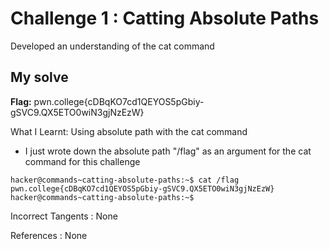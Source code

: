 # Challenge 1 : Catting Absolute Paths

Developed an understanding of the cat command

## My solve

**Flag:** pwn.college{cDBqKO7cd1QEYOS5pGbiy-gSVC9.QX5ETO0wiN3gjNzEzW}

What I Learnt: Using absolute path with the cat command

- I just wrote down the absolute path "/flag" as an argument for the cat command for this challenge

```
hacker@commands~catting-absolute-paths:~$ cat /flag
pwn.college{cDBqKO7cd1QEYOS5pGbiy-gSVC9.QX5ETO0wiN3gjNzEzW}
hacker@commands~catting-absolute-paths:~$
```

Incorrect Tangents :
None

References :
None
